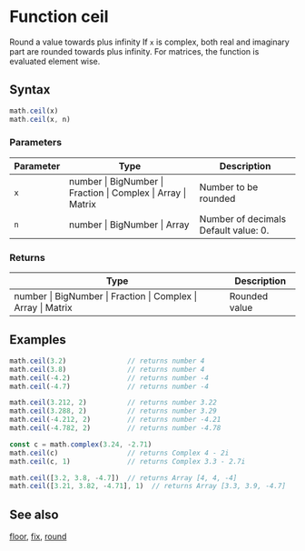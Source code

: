 <!-- Note: This file is automatically generated from source code comments. Changes made in this file will be overridden. -->

# Function ceil

Round a value towards plus infinity
If `x` is complex, both real and imaginary part are rounded towards plus infinity.
For matrices, the function is evaluated element wise.


## Syntax

```js
math.ceil(x)
math.ceil(x, n)
```

### Parameters

Parameter | Type | Description
--------- | ---- | -----------
`x` | number &#124; BigNumber &#124; Fraction &#124; Complex &#124; Array &#124; Matrix | Number to be rounded
`n` | number &#124; BigNumber &#124; Array | Number of decimals Default value: 0.

### Returns

Type | Description
---- | -----------
number &#124; BigNumber &#124; Fraction &#124; Complex &#124; Array &#124; Matrix | Rounded value


## Examples

```js
math.ceil(3.2)               // returns number 4
math.ceil(3.8)               // returns number 4
math.ceil(-4.2)              // returns number -4
math.ceil(-4.7)              // returns number -4

math.ceil(3.212, 2)          // returns number 3.22
math.ceil(3.288, 2)          // returns number 3.29
math.ceil(-4.212, 2)         // returns number -4.21
math.ceil(-4.782, 2)         // returns number -4.78

const c = math.complex(3.24, -2.71)
math.ceil(c)                 // returns Complex 4 - 2i
math.ceil(c, 1)              // returns Complex 3.3 - 2.7i

math.ceil([3.2, 3.8, -4.7])  // returns Array [4, 4, -4]
math.ceil([3.21, 3.82, -4.71], 1)  // returns Array [3.3, 3.9, -4.7]
```


## See also

[floor](floor.md),
[fix](fix.md),
[round](round.md)
